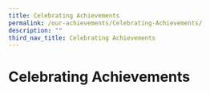 ```yaml
---
title: Celebrating Achievements
permalink: /our-achievements/Celebrating-Achievements/
description: ""
third_nav_title: Celebrating Achievements
---
```

# Celebrating Achievements

